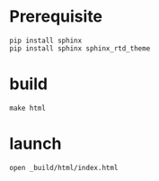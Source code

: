 # Prerequisite
```
pip install sphinx
pip install sphinx sphinx_rtd_theme
```

# build
```
make html
```

# launch
```
open _build/html/index.html 
```